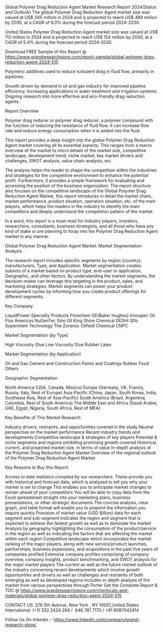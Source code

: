 Global Polymer Drag Reduction Agent Market Research Report 2024(Status and Outlook)
The global Polymer Drag Reduction Agent market size was valued at US$ 345 million in 2024 and is projected to reach US$ 489 million by 2030, at a CAGR of 6.0% during the forecast period 2024-2030.

United States Polymer Drag Reduction Agent market size was valued at US$ 112 million in 2024 and is projected to reach US$ 154 million by 2030, at a CAGR of 5.4% during the forecast period 2024-2030.

Download FREE Sample of this Report @ https://www.grandresearchstore.com/report-sample/global-polymer-drag-reduction-agent-2024-515

Polymeric additives used to reduce turbulent drag in fluid flow, primarily in pipelines.

Growth driven by demand in oil and gas industry for improved pipeline efficiency. Increasing applications in water treatment and irrigation systems. Ongoing research into more effective and eco-friendly drag reduction agents.

Report Overview

Polymer drag reducer or polymer drag reducer, a polymer compound with the function of reducing the resistance of fluid flow. It can increase flow rate and reduce energy consumption when it is added into the fluid.

This report provides a deep insight into the global Polymer Drag Reduction Agent market covering all its essential aspects. This ranges from a macro overview of the market to micro details of the market size, competitive landscape, development trend, niche market, key market drivers and challenges, SWOT analysis, value chain analysis, etc.

The analysis helps the reader to shape the competition within the industries and strategies for the competitive environment to enhance the potential profit. Furthermore, it provides a simple framework for evaluating and accessing the position of the business organization. The report structure also focuses on the competitive landscape of the Global Polymer Drag Reduction Agent Market, this report introduces in detail the market share, market performance, product situation, operation situation, etc. of the main players, which helps the readers in the industry to identify the main competitors and deeply understand the competition pattern of the market.

In a word, this report is a must-read for industry players, investors, researchers, consultants, business strategists, and all those who have any kind of stake or are planning to foray into the Polymer Drag Reduction Agent market in any manner.

Global Polymer Drag Reduction Agent Market: Market Segmentation Analysis

The research report includes specific segments by region (country), manufacturers, Type, and Application. Market segmentation creates subsets of a market based on product type, end-user or application, Geographic, and other factors. By understanding the market segments, the decision-maker can leverage this targeting in the product, sales, and marketing strategies. Market segments can power your product development cycles by informing how you create product offerings for different segments.

Key Company

LiquidPower Specialty Products
Flowchem
GE(Baker Hughes)
Innospec
Oil Flux Americas
NuGenTec
Sino Oil King Shine Chemical
DESHI
Qflo
Superchem Technology
The Zoranoc Oilfield Chemical
CNPC

Market Segmentation (by Type)

High Viscosity Glue
Low Viscosity Glue
Rubber Latex

Market Segmentation (by Application)

Oil and Gas
Cement and Construction
Paints and Coatings
Rubber
Food
Others

Geographic Segmentation

North America (USA, Canada, Mexico)
Europe (Germany, UK, France, Russia, Italy, Rest of Europe)
Asia-Pacific (China, Japan, South Korea, India, Southeast Asia, Rest of Asia-Pacific)
South America (Brazil, Argentina, Columbia, Rest of South America)
The Middle East and Africa (Saudi Arabia, UAE, Egypt, Nigeria, South Africa, Rest of MEA)

Key Benefits of This Market Research:

Industry drivers, restraints, and opportunities covered in the study
Neutral perspective on the market performance
Recent industry trends and developments
Competitive landscape & strategies of key players
Potential & niche segments and regions exhibiting promising growth covered
Historical, current, and projected market size, in terms of value
In-depth analysis of the Polymer Drag Reduction Agent Market
Overview of the regional outlook of the Polymer Drag Reduction Agent Market:

Key Reasons to Buy this Report:

Access to date statistics compiled by our researchers. These provide you with historical and forecast data, which is analyzed to tell you why your market is set to change
This enables you to anticipate market changes to remain ahead of your competitors
You will be able to copy data from the Excel spreadsheet straight into your marketing plans, business presentations, or other strategic documents
The concise analysis, clear graph, and table format will enable you to pinpoint the information you require quickly
Provision of market value (USD Billion) data for each segment and sub-segment
Indicates the region and segment that is expected to witness the fastest growth as well as to dominate the market
Analysis by geography highlighting the consumption of the product/service in the region as well as indicating the factors that are affecting the market within each region
Competitive landscape which incorporates the market ranking of the major players, along with new service/product launches, partnerships, business expansions, and acquisitions in the past five years of companies profiled
Extensive company profiles comprising of company overview, company insights, product benchmarking, and SWOT analysis for the major market players
The current as well as the future market outlook of the industry concerning recent developments which involve growth opportunities and drivers as well as challenges and restraints of both emerging as well as developed regions
Includes in-depth analysis of the market from various perspectives through Porter
Get the Complete Report & TOC @ https://www.grandresearchstore.com/chemicals-and-materials/global-polymer-drag-reduction-agent-2024-515

CONTACT US:
276 5th Avenue, New York , NY 10001,United States
International: (+1) 332 2424 294 /  646 781 7170 / +91 8087042414

Follow Us On linkedin :- https://www.linkedin.com/company/grand-research-store/

